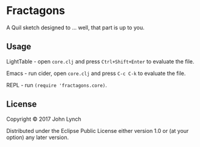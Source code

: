 # Fractagons

A Quil sketch designed to ... well, that part is up to you.

## Usage

LightTable - open `core.clj` and press `Ctrl+Shift+Enter` to evaluate the file.

Emacs - run cider, open `core.clj` and press `C-c C-k` to evaluate the file.

REPL - run `(require 'fractagons.core)`.

## License

Copyright © 2017 John Lynch

Distributed under the Eclipse Public License either version 1.0 or (at
your option) any later version.
